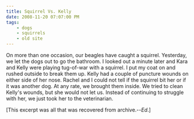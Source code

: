 ```yaml
---
title: Squirrel Vs. Kelly
date: 2008-11-20 07:07:00 PM
tags:
    - dogs
    - squirrels
    - old site
---
```


On more than one occasion, our beagles have caught a squirrel. Yesterday, we let the dogs out to go the bathroom. I looked out a minute later and Kara and Kelly were playing tug-of-war with a squirrel. I put my coat on and rushed outside to break them up. Kelly had a couple of puncture wounds on either side of her nose. Rachel and I could not tell if the squirrel bit her or if it was another dog. At any rate, we brought them inside. We tried to clean Kelly's wounds, but she would not let us. Instead of continuing to struggle with her, we just took her to the veterinarian.

[This excerpt was all that was recovered from archive.--*Ed*.]
